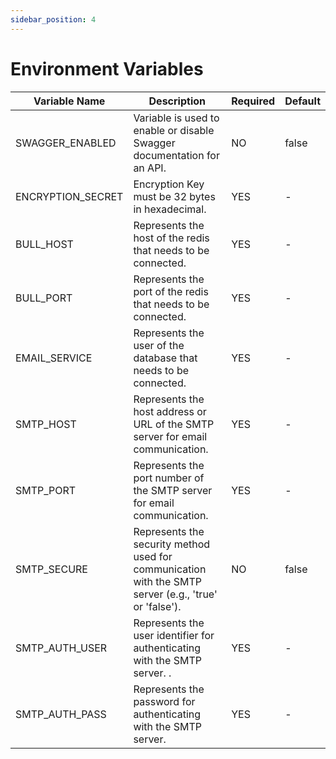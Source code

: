 ```yaml
---
sidebar_position: 4
---
```


# Environment Variables

| Variable Name             | Description                                                                                                                                                                        | Required | Default                |
| ------------------------- | ---------------------------------------------------------------------------------------------------------------------------------------------------------------------------------- | -------- | ---------------------- |
| SWAGGER_ENABLED                  | Variable is used to enable or disable Swagger documentation for an API.                                                                                              | NO      | false                      |
| ENCRYPTION_SECRET                   | Encryption Key must be 32 bytes in hexadecimal.                                                                                                       | YES      | -                      |
| BULL_HOST                   | Represents the host of the redis that needs to be connected.                                                                                                                    | YES      | -                      |
| BULL_PORT                   | Represents the port of the redis that needs to be connected.                                                                                                                    | YES      | -                      |
| EMAIL_SERVICE                   | Represents the user of the database that needs to be connected.                                                                                                                    | YES      | -                      |
| SMTP_HOST               | Represents the host address or URL of the SMTP server for email communication.                                                                                                                | YES      | -                      |
| SMTP_PORT               | Represents the port number of the SMTP server for email communication.                                                                                                                | YES      | -                      |
| SMTP_SECURE               | Represents the security method used for communication with the SMTP server (e.g., 'true' or 'false').                                                                                                                | NO      | false                      |
| SMTP_AUTH_USER               | Represents the user identifier for authenticating with the SMTP server.	.                                                                                                                | YES      | -                      |
| SMTP_AUTH_PASS               | Represents the password for authenticating with the SMTP server.                                                                                                                | YES      | -                      |
